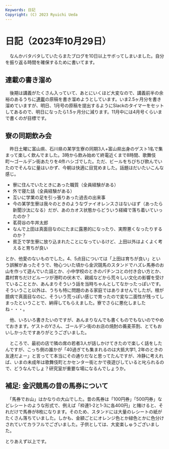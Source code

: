 ```yaml
---
Keywords: 日記
Copyright: (C) 2023 Ryuichi Ueda
---
```


# 日記（2023年10月29日）

　なんかバタバタしていたらまたブログを10日以上サボってしまいました。自分を振り返る時間を確保するために書いてます。

## 連載の書き溜め

　後期は講義がたくさん入っていて、あとにいくほど大変なので、講義前半の余裕のあるうちに[連載](/?page=sd_rusty_bash)の原稿を書き溜めようとしています。いま2.5ヶ月分を書き溜めていますが、明日、1月号の原稿を提出するようにSlackのタイマーをセットしてあるので、明日になったら1.5ヶ月分に減ります。11月中には4月号くらいまで書くのが目標です。

## 寮の同期飲み会

　昨日土曜に富山県、石川県の某学生寮の同期3人+富山県出身のゲスト1名で集まって楽しく飲んでました。3時から飲み始めて終電近くまで8時間、歌舞伎町〜ゴールデン街あたりを4件ハシゴでした。ただ、ビールをちびちび飲んでいたのでそんなに量はいかず、今朝は快適に目覚めました。話題はだいたいこんな感じ。

* 寮に住んでいたときにあった職質（全員経験がある）
* 外で寝た話（全員経験がある）
* 互いに学業の足を引っ張りあった過去の出来事
* 今の某学生寮は我々のときのようなヴァイオレンスさはないはず（あったら新聞沙汰になる）だが、あのカオス状態からどういう経緯で落ち着いていったのか？
* 茗荷谷の牛丼太郎
* なんで上田は真面目なのにたまに露悪的になったり、実際悪くなったりするのか？
* 貧乏で学生寮に放り込まれたことになっているけど、上田以外はよくよく考えると育ちが良い

とか、他愛のないものでした。4、5点目については「上田は育ちが良い」という誤解があったそうで、物心ついた頃から金沢競馬のスタンドでハズレ馬券のお山を作って遊んでいた話とか、小中学校のときのパチンコとの付き合い方とか、農村育ちだけどルーツが港町の伏木で、親戚などから荒々しい文化の影響を受けていることとか、あんまりそういう話を当時ちゃんとしてなかったっぽいです。そういうこと以外は、うちも特に問題のある家庭ではありませんでしたが。根が臆病で真面目なのに、そういう荒っぽい感じで育ったので変な二面性が残ってしまったということで、納得してもらえました。寮でさらに悪化しましたね・・・。

　他、いろいろ書きたいのですが、あんまりなんでも書くものでもないのでやめておきます。ゲストのYさん、ゴールデン街のお店の焼酎の蕎麦茶割、とてもおいしかったですありがとうございました。

　ところで、最初の店で隣の席の若者3人が話しかけてきたので楽しく話をしたんですが、こっち側の誰かが「40過ぎても集まれるのは大抵大学1, 2年のときの友達だよー」と言ってて本当にその通りだなと思ってたんですが、冷静に考えれば、いまの未成年は歌舞伎町とかセンター街とかで夜遊びしていると叱られるので、どうなんでしょ？研究室が重要な場になるんでしょうか。


## 補足: 金沢競馬の昔の馬券について

　「馬券でお山」はかなりの大山でした。昔の馬券は「100円券」「500円券」などレシートのような形式で、例えば「枠連1-2と1-3に各400円」と賭けると、それだけで馬券が8枚になります。そのため、スタンドには大量のレシートの紙がたくさん落ちていました。しかも、金額ごとにオレンジ色とか緑色とかに色分けされていてカラフルでございました。子供としては、大変楽しゅうございました。



とりあえず以上です。
